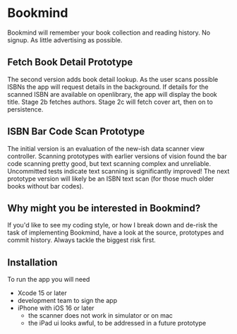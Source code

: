 # Bookmind

Bookmind will remember your book collection and reading history. No signup. As little advertising as possible.

## Fetch Book Detail Prototype

The second version adds book detail lookup. As the user scans possible ISBNs the app will request details in the background. If details for the scanned ISBN are available on openlibrary, the app will display the book title. Stage 2b fetches authors. Stage 2c will fetch cover art, then on to persistence.

## ISBN Bar Code Scan Prototype

The initial version is an evaluation of the new-ish data scanner view controller. Scanning prototypes with earlier versions of vision found the bar code scanning pretty good, but text scanning complex and unreliable. Uncommitted tests indicate text scanning is significantly improved! The next prototype version will likely be an ISBN text scan (for those much older books without bar codes).

## Why might you be interested in Bookmind?

If you'd like to see my coding style, or how I break down and de-risk the task of implementing Bookmind, have a look at the source, prototypes and commit history. Always tackle the biggest risk first. 

## Installation

To run the app you will need
- Xcode 15 or later
- development team to sign the app
- iPhone with iOS 16 or later
	- the scanner does not work in simulator or on mac
	- the iPad ui looks awful, to be addressed in a future prototype
